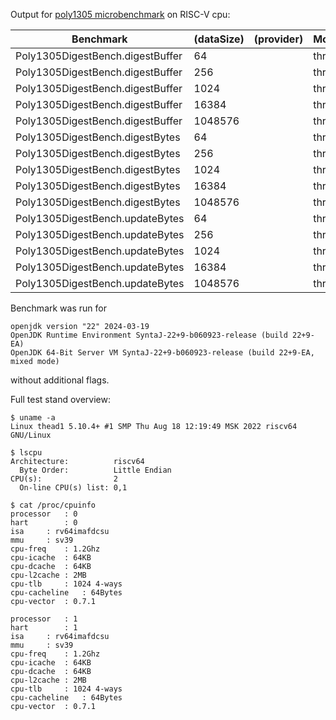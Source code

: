 Output for [poly1305 microbenchmark](https://github.com/ArsenyBochkarev/OpenJDK-RISCV-Intrinsics/tree/main/benchmarks/poly1305-benchmark) on RISC-V cpu:

| Benchmark                        | (dataSize) | (provider) | Mode  | Cnt |       Score |  Error    | Units |
| -------------------------------- | ---------- | ---------- | ----- | --- | ----------- | --------- | ----- |
| Poly1305DigestBench.digestBuffer |         64 |            | thrpt |   3 |  197055.384 | 13184.731 | ops/s |
| Poly1305DigestBench.digestBuffer |        256 |            | thrpt |   3 |  156241.007 |  5163.810 | ops/s |
| Poly1305DigestBench.digestBuffer |       1024 |            | thrpt |   3 |   81124.922 |  2279.179 | ops/s |
| Poly1305DigestBench.digestBuffer |      16384 |            | thrpt |   3 |    7472.027 |   244.110 | ops/s |
| Poly1305DigestBench.digestBuffer |    1048576 |            | thrpt |   3 |     124.127 |    33.203 | ops/s |
| Poly1305DigestBench.digestBytes  |         64 |            | thrpt |   3 |  219302.471 | 11652.431 | ops/s |
| Poly1305DigestBench.digestBytes  |        256 |            | thrpt |   3 |  161582.890 |  2807.634 | ops/s |
| Poly1305DigestBench.digestBytes  |       1024 |            | thrpt |   3 |   82212.665 |  3060.746 | ops/s |
| Poly1305DigestBench.digestBytes  |      16384 |            | thrpt |   3 |    7558.604 |   208.192 | ops/s |
| Poly1305DigestBench.digestBytes  |    1048576 |            | thrpt |   3 |     120.287 |    54.422 | ops/s |
| Poly1305DigestBench.updateBytes  |         64 |            | thrpt |   3 | 1542497.845 |  5468.344 | ops/s |
| Poly1305DigestBench.updateBytes  |        256 |            | thrpt |   3 |  470091.271 |  1351.793 | ops/s |
| Poly1305DigestBench.updateBytes  |       1024 |            | thrpt |   3 |  122511.243 |   393.365 | ops/s |
| Poly1305DigestBench.updateBytes  |      16384 |            | thrpt |   3 |    7938.676 |   106.270 | ops/s |
| Poly1305DigestBench.updateBytes  |    1048576 |            | thrpt |   3 |     126.713 |    45.480 | ops/s |

Benchmark was run for

```
openjdk version "22" 2024-03-19
OpenJDK Runtime Environment SyntaJ-22+9-b060923-release (build 22+9-EA)
OpenJDK 64-Bit Server VM SyntaJ-22+9-b060923-release (build 22+9-EA, mixed mode)
```

without additional flags.

Full test stand overview:

```
$ uname -a
Linux thead1 5.10.4+ #1 SMP Thu Aug 18 12:19:49 MSK 2022 riscv64 GNU/Linux
```

```
$ lscpu
Architecture:          riscv64
  Byte Order:          Little Endian
CPU(s):                2
  On-line CPU(s) list: 0,1
```

```
$ cat /proc/cpuinfo
processor	: 0
hart		: 0
isa		: rv64imafdcsu
mmu		: sv39
cpu-freq	: 1.2Ghz
cpu-icache	: 64KB
cpu-dcache	: 64KB
cpu-l2cache	: 2MB
cpu-tlb		: 1024 4-ways
cpu-cacheline	: 64Bytes
cpu-vector	: 0.7.1

processor	: 1
hart		: 1
isa		: rv64imafdcsu
mmu		: sv39
cpu-freq	: 1.2Ghz
cpu-icache	: 64KB
cpu-dcache	: 64KB
cpu-l2cache	: 2MB
cpu-tlb		: 1024 4-ways
cpu-cacheline	: 64Bytes
cpu-vector	: 0.7.1
```
